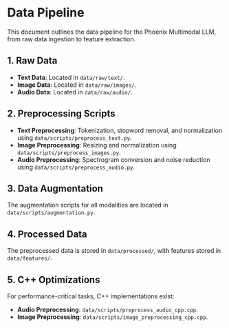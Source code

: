 # Data Pipeline

This document outlines the data pipeline for the Phoenix Multimodal LLM, from raw data ingestion to feature extraction.

## 1. Raw Data

- **Text Data**: Located in `data/raw/text/`.
- **Image Data**: Located in `data/raw/images/`.
- **Audio Data**: Located in `data/raw/audio/`.

## 2. Preprocessing Scripts

- **Text Preprocessing**: Tokenization, stopword removal, and normalization using `data/scripts/preprocess_text.py`.
- **Image Preprocessing**: Resizing and normalization using `data/scripts/preprocess_images.py`.
- **Audio Preprocessing**: Spectrogram conversion and noise reduction using `data/scripts/preprocess_audio.py`.

## 3. Data Augmentation

The augmentation scripts for all modalities are located in `data/scripts/augmentation.py`.

## 4. Processed Data

The preprocessed data is stored in `data/processed/`, with features stored in `data/features/`.

## 5. C++ Optimizations

For performance-critical tasks, C++ implementations exist:

- **Audio Preprocessing**: `data/scripts/preprocess_audio_cpp.cpp`.
- **Image Preprocessing**: `data/scripts/image_preprocessing_cpp.cpp`.
